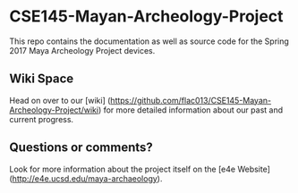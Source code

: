 # CSE145-Mayan-Archeology-Project
This repo contains the documentation as well as source code for the Spring 2017 Maya Archeology Project devices.


## Wiki Space
Head on over to our [wiki] (https://github.com/flac013/CSE145-Mayan-Archeology-Project/wiki) for more detailed information about our past and current progress.

## Questions or comments?
Look for more information about the project itself on the [e4e Website] (http://e4e.ucsd.edu/maya-archaeology). 
